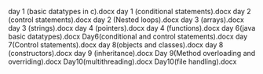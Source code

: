 day 1 (basic datatypes in c).docx
day 1 (conditional statements).docx
day 2 (control statements).docx
day 2 (Nested loops).docx
day 3 (arrays).docx
day 3 (strings).docx
day 4 (pointers).docx
day 4 (functions).docx
day 6(java basic datatypes).docx
Day6(conditional and control statements).docx
day 7(Control statements).docx
day 8(objects and classes).docx
day 8 (constructors).docx
day 9 (inheritance).docx
Day 9(Method overloading and overriding).docx
Day10(multithreading).docx
Day10(file handling).docx
